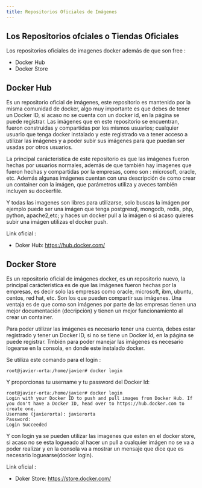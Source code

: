 ```yaml
---
title: Repositorios Oficiales de Imágenes
---
```

## Los Repositorios ofciales o Tiendas Oficiales
Los repositorios oficiales de imagenes docker además de que son free :
* Docker Hub
* Docker Store

## Docker Hub
Es un repositorio oficial de imágenes,  este repositorio es mantenido por la misma comunidad de docker, algo muy importante es que debes de tener un Docker ID, si acaso no se cuenta con un docker id, en la página se puede registrar.
Las imágenes que en este repositorio se encuentran, fueron construidas y compartidas por los mismos usuarios; cualquier usuario que tenga docker instalado y este registrado va a tener acceso a utilizar las imágenes y a poder subir sus imágenes para que puedan ser usadas por otros usuarios.

La principal carácteristica de este repositorio es que las imágenes fueron hechas por usuarios normales, además de que también hay imagenes
que fueron hechas y compartidas por la empresas, como son : microsoft, oracle, etc.
Además algunas imágenes cuentan con  una descripción de como crear un container con la imágen, que parámetros utiliza y aveces también incluyen su dockerfile.

  Y todas las imagenes son libres para utilizarse, solo buscas la imágen por ejemplo puede ser una imágen que tenga postgresql, mongodb, redis, php, python, apache2,etc; y haces un docker pull a la imágen o si acaso quieres subir una imágen utilizas el docker push.

Link oficial :
- Doker Hub:   <a href='https://hub.docker.com/' target='_blank' rel='nofollow'>https://hub.docker.com/</a>


## Docker Store
Es un repositorio oficial de imágenes docker, es un repositorio nuevo, la principal  carácteristica es de que las imágenes fueron hechas por la empresas, es decir solo las empresas como oracle, microsoft, ibm, ubuntu, centos, red hat, etc.
Son los que pueden compartir  sus imágenes.
Una ventaja es de que como son imágenes por parte de las empresas tienen una mejor documentación (decripción) y tienen un mejor funcionamiento al crear un container.

Para poder utilizar las imágenes es necesario tener una cuenta, debes estar registrado y tener un Docker ID, si no se tiene un Docker Id, en la página se puede registrar.
Tmbién para poder manejar las imágenes es necesario logearse en la consola, en donde este instalado docker.

Se utiliza este comando para el login :

```root@javier-orta:/home/javier# docker login```

Y proporcionas tu username y tu password del Docker Id:

```
root@javier-orta:/home/javier# docker login
Login with your Docker ID to push and pull images from Docker Hub. If you don't have a Docker ID, head over to https://hub.docker.com to create one.
Username (javierorta): javierorta
Password:
Login Succeeded
```

Y con login ya se pueden utilizar las imagenes que esten en el docker store, si acaso no se esta logueado al hacer un pull a cualquier imágen no se va a poder realizar y  en la consola va a mostrar un mensaje que dice que es necesario loguearse(docker login).

Link oficial :
- Doker Store:   <a href='https://store.docker.com/' target='_blank' rel='nofollow'>https://store.docker.com/</a>

